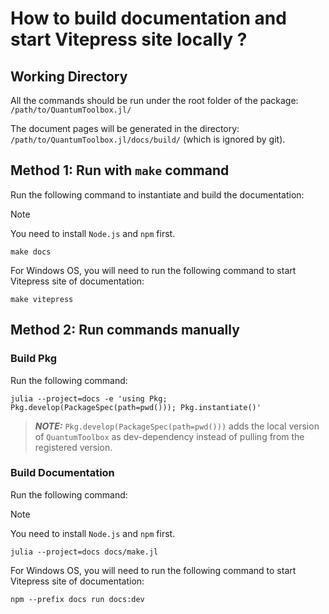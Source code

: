 # How to build documentation and start Vitepress site locally ?

## Working Directory
All the commands should be run under the root folder of the package: `/path/to/QuantumToolbox.jl/`

The document pages will be generated in the directory: `/path/to/QuantumToolbox.jl/docs/build/` (which is ignored by git).

## Method 1: Run with `make` command
Run the following command to instantiate and build the documentation:
> [!NOTE]
> You need to install `Node.js` and `npm` first.
```shell
make docs
```

For Windows OS, you will need to run the following command to start Vitepress site of documentation:

```shell
make vitepress
```

## Method 2: Run commands manually

### Build Pkg
Run the following command:
```shell
julia --project=docs -e 'using Pkg; Pkg.develop(PackageSpec(path=pwd())); Pkg.instantiate()'
```
> **_NOTE:_** `Pkg.develop(PackageSpec(path=pwd()))` adds the local version of `QuantumToolbox` as dev-dependency instead of pulling from the registered version.

### Build Documentation
Run the following command:
> [!NOTE]
> You need to install `Node.js` and `npm` first.
```shell
julia --project=docs docs/make.jl
```

For Windows OS, you will need to run the following command to start Vitepress site of documentation:
```shell
npm --prefix docs run docs:dev
```